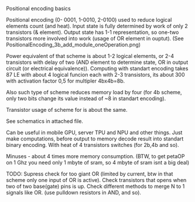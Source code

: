 Positional encoding basics

Positional encoding (0- 0001, 1-0010, 2-0100) used to reduce logical elements count (and heat). Input state is fully determined by work of only 2 transistors (& element). Output state has 1-1 representation, so one-two transistors more involved into work (usage of OR element in ouptut). 
(See PositionalEncoding_3b_add_module_oneOperation.png)

Power equivalent of that scheme is about 1-2 logical elements, or 2-4 transistors with delay of two (AND element to determine state, OR in output circuit (or electrical equivalence)). 
Computing with standart encoding takes 87 LE with about 4 logical funcion each with 2-3 transistors, its about 300 with activation factor 0,5 for multipler 4bx4b=8b.

Also such type of scheme reduces memory load by four (for 4b scheme, only two bits change its value instead of ~8 in standart encoding).

Transistor usage of scheme for is about the same.

See schematics in attached file.

Can be useful in mobile GPU, server TPU and NPU and other things. Just make computations, before output to memory decode result into standart binary encoding. With heat of 4 transistors switches (for 2b,4b and so).

Minuses - about 4 times more memory consumption. (BTW, to get petaOP on 1 Ghz you need only 1 mbyte of sram, so 4 mbyte of sram isnt a big deal)

TODO:
Supress check for too giant OR (limited by current, btw in that scheme only one input of OR is active). 
Check transistors that opens when two of two base(gate) pins is up.
Check different methods to merge N to 1 signals like OR. (use pulldown resistors in AND, and so).
